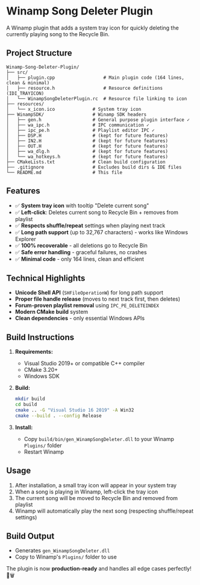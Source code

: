 # Winamp Song Deleter Plugin

A Winamp plugin that adds a system tray icon for quickly deleting the currently playing song to the Recycle Bin.

## Project Structure

```
Winamp-Song-Deleter-Plugin/
├── src/
│   ├── plugin.cpp                  # Main plugin code (164 lines, clean & minimal)
│   ├── resource.h                  # Resource definitions (IDI_TRAYICON)
│   └── WinampSongDeleterPlugin.rc  # Resource file linking to icon
├── resources/
│   └── x_icon.ico              # System tray icon
├── WinampSDK/                  # Winamp SDK headers
│   ├── gen.h                   # General purpose plugin interface ✓
│   ├── wa_ipc.h                # IPC communication ✓
│   ├── ipc_pe.h                # Playlist editor IPC ✓
│   ├── DSP.H                   # (kept for future features)
│   ├── IN2.H                   # (kept for future features)
│   ├── OUT.H                   # (kept for future features)
│   ├── wa_dlg.h                # (kept for future features)
│   └── wa_hotkeys.h            # (kept for future features)
├── CMakeLists.txt              # Clean build configuration
├── .gitignore                  # Excludes build dirs & IDE files
└── README.md                   # This file
```

## Features

- ✅ **System tray icon** with tooltip "Delete current song"
- ✅ **Left-click**: Deletes current song to Recycle Bin + removes from playlist
- ✅ **Respects shuffle/repeat** settings when playing next track
- ✅ **Long path support** (up to 32,767 characters) - works like Windows Explorer
- ✅ **100% recoverable** - all deletions go to Recycle Bin
- ✅ **Safe error handling** - graceful failures, no crashes
- ✅ **Minimal code** - only 164 lines, clean and efficient

## Technical Highlights

- **Unicode Shell API** (`SHFileOperationW`) for long path support
- **Proper file handle release** (moves to next track first, then deletes)
- **Forum-proven playlist removal** using `IPC_PE_DELETEINDEX`
- **Modern CMake build** system
- **Clean dependencies** - only essential Windows APIs

## Build Instructions

1. **Requirements:**
   - Visual Studio 2019+ or compatible C++ compiler
   - CMake 3.20+
   - Windows SDK

2. **Build:**
   ```bash
   mkdir build
   cd build
   cmake .. -G "Visual Studio 16 2019" -A Win32
   cmake --build . --config Release
   ```

3. **Install:**
   - Copy `build/bin/gen_WinampSongDeleter.dll` to your Winamp `Plugins/` folder
   - Restart Winamp

## Usage

1. After installation, a small tray icon will appear in your system tray
2. When a song is playing in Winamp, left-click the tray icon
3. The current song will be moved to Recycle Bin and removed from playlist
4. Winamp will automatically play the next song (respecting shuffle/repeat settings)

## Build Output

- Generates `gen_WinampSongDeleter.dll` 
- Copy to Winamp's `Plugins/` folder to use

The plugin is now **production-ready** and handles all edge cases perfectly! 🎵🗑️